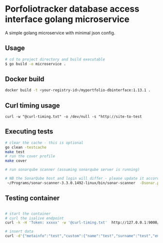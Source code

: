# Porfoliotracker database access interface golang microservice

A simple golang microservice with minimal json config. 


## Usage 

```bash
# cd to project directory and build executable
$ go build -o microservice .

```

## Docker build

```bash
docker build -t <your-registry-id>/myportfolio-dbinterface:1.13.1 .

```

## Curl timing usage
```
curl -w "@curl-timing.txt" -o /dev/null -s "http://site-to-test

```

## Executing tests
```bash
# clear the cache - this is optional
go clean -testcache
make test
# run the cover profile
make cover

# run sonarqube scanner (assuming sonarqube server is running)

# NB the SonarQube host and login will differ - please update it accordingly 
 ~/Programs/sonar-scanner-3.3.0.1492-linux/bin/sonar-scanner  -Dsonar.projectKey=portfoliotracker-stocks-dbinterface  -Dsonar.sources=.   -Dsonar.host.url=http://localhost:9009   -Dsonar.login=3b172e408d048820bc6a633b1c3f0097523e89f4 -Dsonar.go.coverage.reportPaths=tests/results/cover.out -Dsonar.exclusions=vendor/**,*_test.go,main.go,connectors.go,tests/**

```
## Testing container 
```bash

# start the container
# curl the isalive endpoint
curl -k -H 'Token: xxxxx' -w '@curl-timing.txt'  http://127.0.0.1:9000/api/v2/sys/info/isalive

# insert data
curl -d'{"metainfo":"test","custom":{"name":"test","surname":"test","email":"test" }}' http://dbservicetest:9000/api/v1/object/

```
